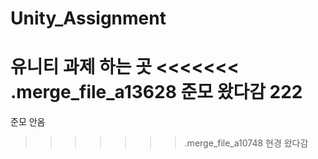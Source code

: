 ﻿# Unity_Assignment
유니티 과제 하는 곳
<<<<<<< .merge_file_a13628
준모 왔다감 222
=======
준모 안옴
>>>>>>> .merge_file_a10748
현경 왔다감
